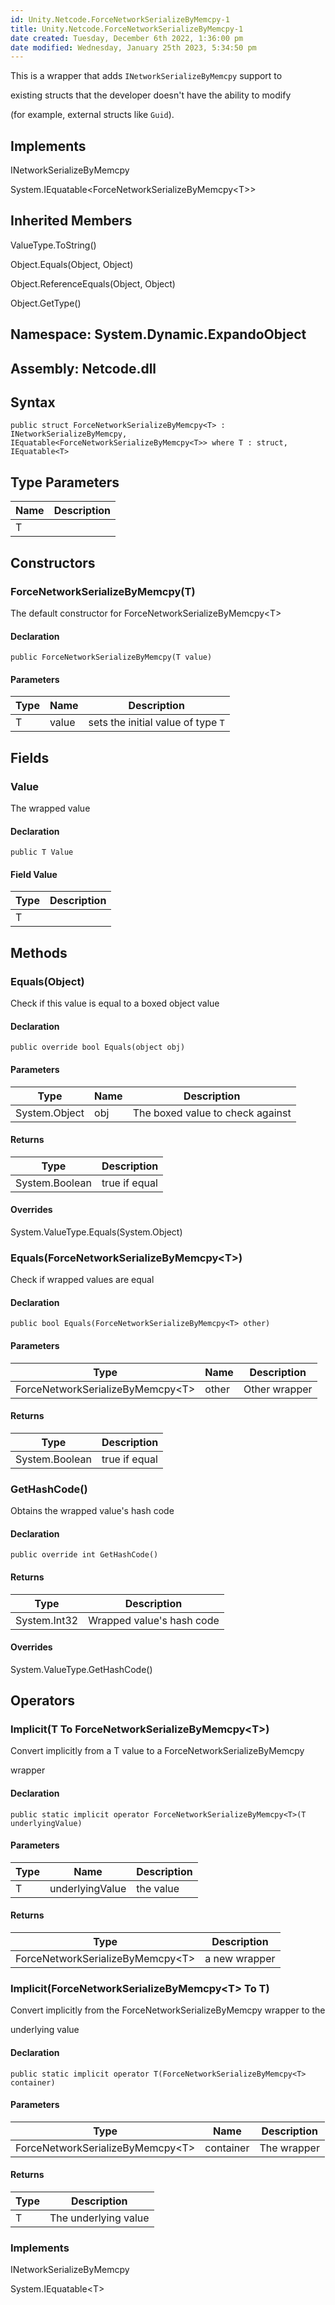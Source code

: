```yaml
---
id: Unity.Netcode.ForceNetworkSerializeByMemcpy-1
title: Unity.Netcode.ForceNetworkSerializeByMemcpy-1
date created: Tuesday, December 6th 2022, 1:36:00 pm
date modified: Wednesday, January 25th 2023, 5:34:50 pm
---
```


<div class="markdown level0 summary">

This is a wrapper that adds `INetworkSerializeByMemcpy` support to

existing structs that the developer doesn't have the ability to modify

(for example, external structs like `Guid`).

</div>

<div class="markdown level0 conceptual">

</div>

<div classs="implements">

## Implements

<div>

INetworkSerializeByMemcpy

</div>

<div>

System.IEquatable\<ForceNetworkSerializeByMemcpy\<T\>\>

</div>

</div>

<div class="inheritedMembers">

## Inherited Members

<div>

ValueType.ToString()

</div>

<div>

Object.Equals(Object, Object)

</div>

<div>

Object.ReferenceEquals(Object, Object)

</div>

<div>

Object.GetType()

</div>

</div>

## **Namespace**: System.Dynamic.ExpandoObject

## **Assembly**: Netcode.dll

## Syntax

``` lang-csharp
public struct ForceNetworkSerializeByMemcpy<T> : INetworkSerializeByMemcpy, IEquatable<ForceNetworkSerializeByMemcpy<T>> where T : struct, IEquatable<T>
```

## Type Parameters

| Name | Description |
|------|-------------|
| T    |             |

## Constructors

### ForceNetworkSerializeByMemcpy(T)

<div class="markdown level1 summary">

The default constructor for ForceNetworkSerializeByMemcpy\<T\>

</div>

<div class="markdown level1 conceptual">

</div>

#### Declaration

``` lang-csharp
public ForceNetworkSerializeByMemcpy(T value)
```

#### Parameters

| Type | Name  | Description                        |
|------|-------|------------------------------------|
| T    | value | sets the initial value of type `T` |

## Fields

### Value

<div class="markdown level1 summary">

The wrapped value

</div>

<div class="markdown level1 conceptual">

</div>

#### Declaration

``` lang-csharp
public T Value
```

#### Field Value

| Type | Description |
|------|-------------|
| T    |             |

## Methods

### Equals(Object)

<div class="markdown level1 summary">

Check if this value is equal to a boxed object value

</div>

<div class="markdown level1 conceptual">

</div>

#### Declaration

``` lang-csharp
public override bool Equals(object obj)
```

#### Parameters

| Type          | Name | Description                      |
|---------------|------|----------------------------------|
| System.Object | obj  | The boxed value to check against |

#### Returns

| Type           | Description   |
|----------------|---------------|
| System.Boolean | true if equal |

#### Overrides

<div>

System.ValueType.Equals(System.Object)

</div>

### Equals(ForceNetworkSerializeByMemcpy\<T\>)

<div class="markdown level1 summary">

Check if wrapped values are equal

</div>

<div class="markdown level1 conceptual">

</div>

#### Declaration

``` lang-csharp
public bool Equals(ForceNetworkSerializeByMemcpy<T> other)
```

#### Parameters

| Type                               | Name  | Description   |
|------------------------------------|-------|---------------|
| ForceNetworkSerializeByMemcpy\<T\> | other | Other wrapper |

#### Returns

| Type           | Description   |
|----------------|---------------|
| System.Boolean | true if equal |

### GetHashCode()

<div class="markdown level1 summary">

Obtains the wrapped value's hash code

</div>

<div class="markdown level1 conceptual">

</div>

#### Declaration

``` lang-csharp
public override int GetHashCode()
```

#### Returns

| Type         | Description               |
|--------------|---------------------------|
| System.Int32 | Wrapped value's hash code |

#### Overrides

<div>

System.ValueType.GetHashCode()

</div>

## Operators

### Implicit(T To ForceNetworkSerializeByMemcpy\<T\>)

<div class="markdown level1 summary">

Convert implicitly from a T value to a ForceNetworkSerializeByMemcpy

wrapper

</div>

<div class="markdown level1 conceptual">

</div>

#### Declaration

``` lang-csharp
public static implicit operator ForceNetworkSerializeByMemcpy<T>(T underlyingValue)
```

#### Parameters

| Type | Name            | Description |
|------|-----------------|-------------|
| T    | underlyingValue | the value   |

#### Returns

| Type                               | Description   |
|------------------------------------|---------------|
| ForceNetworkSerializeByMemcpy\<T\> | a new wrapper |

### Implicit(ForceNetworkSerializeByMemcpy\<T\> To T)

<div class="markdown level1 summary">

Convert implicitly from the ForceNetworkSerializeByMemcpy wrapper to the

underlying value

</div>

<div class="markdown level1 conceptual">

</div>

#### Declaration

``` lang-csharp
public static implicit operator T(ForceNetworkSerializeByMemcpy<T> container)
```

#### Parameters

| Type                               | Name      | Description |
|------------------------------------|-----------|-------------|
| ForceNetworkSerializeByMemcpy\<T\> | container | The wrapper |

#### Returns

| Type | Description          |
|------|----------------------|
| T    | The underlying value |

### Implements

<div>

INetworkSerializeByMemcpy

</div>

<div>

System.IEquatable\<T\>

</div>
